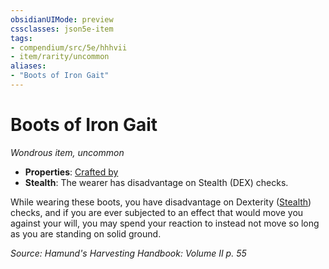 ```yaml
---
obsidianUIMode: preview
cssclasses: json5e-item
tags:
- compendium/src/5e/hhhvii
- item/rarity/uncommon
aliases: 
- "Boots of Iron Gait"
---
```

# Boots of Iron Gait
*Wondrous item, uncommon*  

- **Properties**: [Crafted by](/compendium/rules/item-properties.md#Crafted%20by)
- **Stealth**: The wearer has disadvantage on Stealth (DEX) checks.

While wearing these boots, you have disadvantage on Dexterity ([Stealth](/compendium/rules/skills.md#Stealth)) checks, and if you are ever subjected to an effect that would move you against your will, you may spend your reaction to instead not move so long as you are standing on solid ground.

*Source: Hamund's Harvesting Handbook: Volume II p. 55*